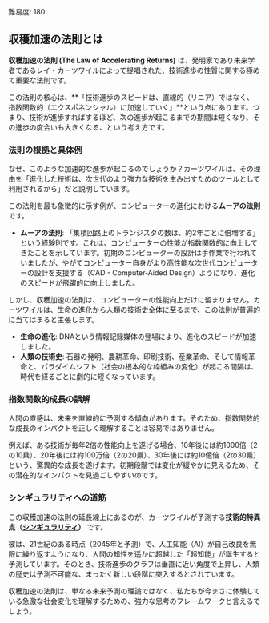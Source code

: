 難易度: 180

## 収穫加速の法則とは

**収穫加速の法則 (The Law of Accelerating Returns)** は、発明家であり未来学者であるレイ・カーツワイルによって提唱された、技術進歩の性質に関する極めて重要な法則です。

この法則の核心は、**「技術進歩のスピードは、直線的（リニア）ではなく、指数関数的（エクスポネンシャル）に加速していく」**という点にあります。つまり、技術が進歩すればするほど、次の進歩が起こるまでの期間は短くなり、その進歩の度合いも大きくなる、という考え方です。

### 法則の根拠と具体例

なぜ、このような加速的な進歩が起こるのでしょうか？カーツワイルは、その理由を「進化した技術は、次世代のより強力な技術を生み出すためのツールとして利用されるから」だと説明しています。

この法則を最も象徴的に示す例が、コンピューターの進化における**ムーアの法則**です。

- **ムーアの法則**: 「集積回路上のトランジスタの数は、約2年ごとに倍増する」という経験則です。これは、コンピューターの性能が指数関数的に向上してきたことを示しています。初期のコンピューターの設計は手作業で行われていましたが、やがてコンピューター自身がより高性能な次世代コンピューターの設計を支援する（CAD - Computer-Aided Design）ようになり、進化のスピードが飛躍的に向上しました。

しかし、収穫加速の法則は、コンピューターの性能向上だけに留まりません。カーツワイルは、生命の進化から人類の技術史全体に至るまで、この法則が普遍的に当てはまると主張します。

- **生命の進化**: DNAという情報記録媒体の登場により、進化のスピードが加速しました。
- **人類の技術史**: 石器の発明、農耕革命、印刷技術、産業革命、そして情報革命と、パラダイムシフト（社会の根本的な枠組みの変化）が起こる間隔は、時代を経るごとに劇的に短くなっています。

### 指数関数的成長の誤解

人間の直感は、未来を直線的に予測する傾向があります。そのため、指数関数的な成長のインパクトを正しく理解することは容易ではありません。

例えば、ある技術が毎年2倍の性能向上を遂げる場合、10年後には約1000倍（2の10乗）、20年後には約100万倍（2の20乗）、30年後には約10億倍（2の30乗）という、驚異的な成長を遂げます。初期段階では変化が緩やかに見えるため、その潜在的なインパクトを見過ごしやすいのです。

### シンギュラリティへの道筋

この収穫加速の法則の延長線上にあるのが、カーツワイルが予測する**技術的特異点（<a href="04_用語解説/03_シンギュラリティ.md"><abbr title="人工知能が人間の知能を超える転換点、技術的特異点">シンギュラリティ</abbr></a>）** です。

彼は、21世紀のある時点（2045年と予測）で、人工知能（AI）が自己改良を無限に繰り返すようになり、人間の知性を遥かに超越した「超知能」が誕生すると予測しています。そのとき、技術進歩のグラフは垂直に近い角度で上昇し、人類の歴史は予測不可能な、まったく新しい段階に突入するとされています。

収穫加速の法則は、単なる未来予測の理論ではなく、私たちが今まさに体験している急激な社会変化を理解するための、強力な思考のフレームワークと言えるでしょう。